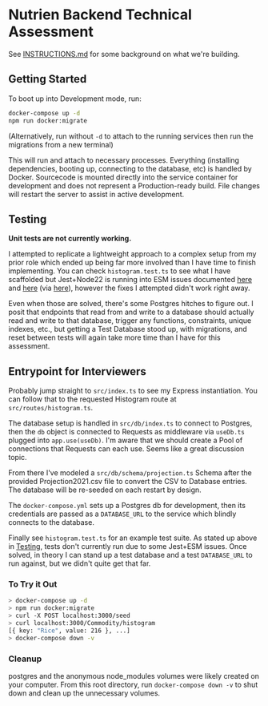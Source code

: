 # Nutrien Backend Technical Assessment

See [INSTRUCTIONS.md](/INSTRUCTIONS.md) for some background on what we're building.

## Getting Started

To boot up into Development mode, run:

```sh
docker-compose up -d
npm run docker:migrate
```

(Alternatively, run without `-d` to attach to the running services then run the migrations from a new terminal)

This will run and attach to necessary processes. Everything (installing dependencies, booting up, connecting to the database, etc) is handled by Docker. Sourcecode is mounted directly into the service container for development and does not represent a Production-ready build. File changes will restart the server to assist in active development.

## Testing

**Unit tests are not currently working.**

I attempted to replicate a lightweight approach to a complex setup from my prior role which ended up being far more involved than I have time to finish implementing. You can check `histogram.test.ts` to see what I have scaffolded but Jest+Node22 is running into ESM issues documented [here](https://github.com/jestjs/jest/issues/9430) and [here](https://github.com/jestjs/jest/pull/10976) (via [here](https://kulshekhar.github.io/ts-jest/docs/guides/esm-support/)), however the fixes I attempted didn't work right away.

Even when those are solved, there's some Postgres hitches to figure out. I posit that endpoints that read from and write to a database should actually read and write to that database, trigger any functions, constraints, unique indexes, etc., but getting a Test Database stood up, with migrations, and reset between tests will again take more time than I have for this assessment.

## Entrypoint for Interviewers

Probably jump straight to `src/index.ts` to see my Express instantiation. You can follow that to the requested Histogram route at `src/routes/histogram.ts`.

The database setup is handled in `src/db/index.ts` to connect to Postgres, then the `db` object is connected to Requests as middleware via `useDb.ts` plugged into `app.use(useDb)`. I'm aware that we should create a Pool of connections that Requests can each use. Seems like a great discussion topic.

From there I've modeled a `src/db/schema/projection.ts` Schema after the provided Projection2021.csv file to convert the CSV to Database entries. The database will be re-seeded on each restart by design.

The `docker-compose.yml` sets up a Postgres db for development, then its credentials are passed as a `DATABASE_URL` to the service which blindly connects to the database.

Finally see `histogram.test.ts` for an example test suite. As stated up above in [Testing](#testing), tests don't currently run due to some Jest+ESM issues. Once solved, in theory I can stand up a test database and a test `DATABASE_URL` to run against, but we didn't quite get that far.

### To Try it Out

```sh
> docker-compose up -d
> npm run docker:migrate
> curl -X POST localhost:3000/seed
> curl localhost:3000/Commodity/histogram
[{ key: "Rice", value: 216 }, ...]
> docker-compose down -v
```

### Cleanup

postgres and the anonymous node_modules volumes were likely created on your computer. From this root directory, run `docker-compose down -v` to shut down and clean up the unnecessary volumes.
